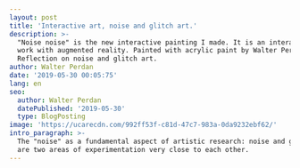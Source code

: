 ```yaml
---
layout: post
title: 'Interactive art, noise and glitch art.'
description: >-
  "Noise noise" is the new interactive painting I made. It is an interactive
  work with augmented reality. Painted with acrylic paint by Walter Perdan.
  Reflection on noise and glitch art.
author: Walter Perdan
date: '2019-05-30 00:05:75'
lang: en
seo:
  author: Walter Perdan
  datePublished: '2019-05-30'
  type: BlogPosting
image: 'https://ucarecdn.com/992ff53f-c81d-47c7-983a-0da9232ebf62/'
intro_paragraph: >-
  The "noise" as a fundamental aspect of artistic research: noise and glitch art
  are two areas of experimentation very close to each other.
---
```


